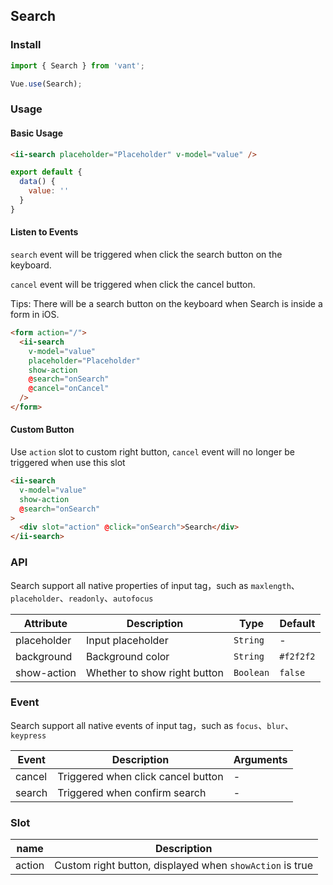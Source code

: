 ## Search

### Install
``` javascript
import { Search } from 'vant';

Vue.use(Search);
```

### Usage

#### Basic Usage

```html
<ii-search placeholder="Placeholder" v-model="value" />
```

```javascript
export default {
  data() {
    value: ''
  }
}
```

#### Listen to Events
`search` event will be triggered when click the search button on the keyboard.

`cancel` event will be triggered when click the cancel button.

Tips: There will be a search button on the keyboard when Search is inside a form in iOS.

```html
<form action="/">
  <ii-search
    v-model="value"
    placeholder="Placeholder"
    show-action
    @search="onSearch"
    @cancel="onCancel"
  />
</form>
```

#### Custom Button
Use `action` slot to custom right button, `cancel` event will no longer be triggered when use this slot

```html
<ii-search
  v-model="value"
  show-action
  @search="onSearch"
>
  <div slot="action" @click="onSearch">Search</div>
</ii-search>
```

### API
Search support all native properties of input tag，such as `maxlength`、`placeholder`、`readonly`、`autofocus`

| Attribute | Description | Type | Default |
|-----------|-----------|-----------|-------------|
| placeholder | Input placeholder | `String` | - |
| background | Background color | `String` | `#f2f2f2` |
| show-action | Whether to show right button | `Boolean` | `false` |

### Event
Search support all native events of input tag，such as `focus`、`blur`、`keypress`

| Event | Description | Arguments |
|-----------|-----------|-----------|
| cancel | Triggered when click cancel button | - |
| search | Triggered when confirm search | - |

### Slot

| name | Description |
|-----------|-----------|
| action | Custom right button, displayed when `showAction` is true |
